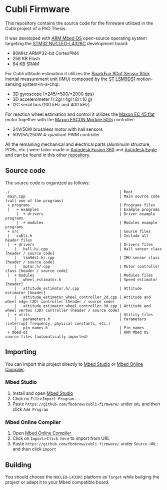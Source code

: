 # Cubli Firmware  

This repository contains the source code for the firmware utilized in the Cubli project of a PhD Thesis. 

It was developed with [ARM Mbed OS](https://www.mbed.com/en/platform/mbed-os/) open-source operating system targeting the [STM32 NUCLEO-L432KC](https://www.st.com/en/evaluation-tools/nucleo-l432kc.html) development board:
* 80MHz ARM®32-bit Cortex®M4
* 256 KB Flash
* 64 KB SRAM

For Cubli attitude estimation it utilizes the [SparkFun 9Dof Sensor Stick](https://www.sparkfun.com/products/13944) inertial measurement unit (IMU) composed by the [ST LSM9DS1](https://www.st.com/en/mems-and-sensors/lsm9ds1.html) motion-sensing system-in-a-chip:
* 3D gyroscope (±245/±500/±2000 dps)
* 3D accelerometer (±2g/±4g/±8/±16 g)
* I2C serial bus (100 kHz and 400 kHz)

For reaction wheel estimation and control it utilizes the [Maxon EC 45 flat](https://www.maxongroup.com/maxon/view/product/339286) motor together with the [Maxon ESCON Module 50/5](https://www.maxongroup.com/maxon/view/product/control/4-Q-Servokontroller/438725) controller:
* 24V/50W brushless motor with hall sensors
* 50V/5A/250W 4-quadrant PWM controller

All the remaining mechanical and electrical parts (aluminuim structure, PCBs, etc.) were tailor-made in [Autodesk Fusion 360](https://www.autodesk.com/products/fusion-360/overview) and [Autodesk Eagle](https://www.autodesk.com/products/eagle/overview) and can be found in this other [repository](https://github.com/fbobrow/cubli-firmware).

## Source code

The source code is organized as follows:

```
./                                                 | Root
 main.cpp                                          | Main source code (call one of the programs)
 + programs                                        | Programs files
 |   + examples                                    | Example programs
     |  + drivers                                  | Driver example programs
     |  + modules                                  | Modules example programs
 + src                                             | Source files
 |   cubli.h                                       | Include all header files
 |  + drivers                                      | Drivers files
    |   hall.h/.cpp                                | Hall sensor class [header / source code]
    |   lsm9ds1.h/.cpp                             | IMU sensor class [header / source code]
    |   motor.h/.cpp                               | Motor controller class [header / source code]
 |  + modules                                      | Modules files
    |   wheel_estimator.h                          | Speed estimator [header]
    |   attitude_estimator.h/.cpp                  | Attitude estimator [header]
    |   attitude_estimator_wheel_controller_2d.cpp | Attitude and wheel edge (2D) controller [header / source code]
    |   attitude_estimator_wheel_controller_3d.cpp | Attitude and wheel vertex (3D) controller [header / source code]
 |  + utils                                        | Utility files
    |   parameters.h                               | Parameters (interrupt frequency, physical constants, etc.)
    |   pin_names.h                                | Pin names
 + mbed-os                                         | ARM Mbed OS source files (automatically imported)
```

## Importing

You can import this project directly to [Mbed Studio](https://os.mbed.com/studio/) or [Mbed Online Compiler](https://ide.mbed.com/).

### Mbed Studio

1. Install and open [Mbed Studio](https://os.mbed.com/studio/)
2. Click on ```File```>```Import Program...```
3. Paste ```https://github.com/fbobrow/cubli-firmware/``` under ```URL``` and then click ```Add Program```

### Mbed Online Compiler

1. Open [Mbed Online Compiler](https://ide.mbed.com/)
2. Click on ```Import```>```Click here``` to import from URL
3. Paste ```https://github.com/fbobrow/cubli-firmware/``` under ```Source URL:``` and then click ```Import```

## Building

You should choose the ```NUCLEO-L432KC``` platform as ```Target``` while builging the project or adapt it to your Mbed compatible board.
